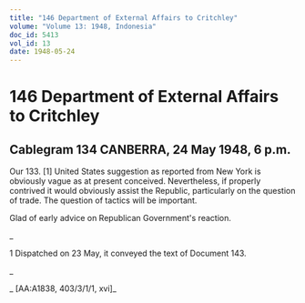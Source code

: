 ```yaml
---
title: "146 Department of External Affairs to Critchley"
volume: "Volume 13: 1948, Indonesia"
doc_id: 5413
vol_id: 13
date: 1948-05-24
---
```


# 146 Department of External Affairs to Critchley

## Cablegram 134 CANBERRA, 24 May 1948, 6 p.m.

Our 133. [1] United States suggestion as reported from New York is obviously vague as at present conceived. Nevertheless, if properly contrived it would obviously assist the Republic, particularly on the question of trade. The question of tactics will be important.

Glad of early advice on Republican Government's reaction.

_

1 Dispatched on 23 May, it conveyed the text of Document 143.

_

_ [AA:A1838, 403/3/1/1, xvi]_
